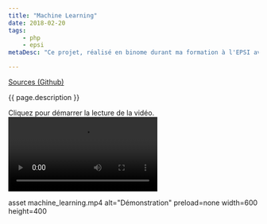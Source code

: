 ```yaml
---
title: "Machine Learning"
date: 2018-02-20
tags: 
    - php
    - epsi
metaDesc: "Ce projet, réalisé en binome durant ma formation à l'EPSI avait pour but de découvrir le fonctionnement des algorithmes de machine learning."

---
```


[Sources (Github)](https://github.com/EPSIBordeaux/epsi-expert-system)

{{ page.description }}

Cliquez pour démarrer la lecture de la vidéo.
![](/images/machine_learning.mp4)

 asset machine_learning.mp4 alt="Démonstration" preload=none width=600 height=400
